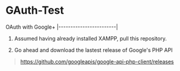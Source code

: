# GAuth-Test

  OAuth with Google+
|------------------------|

1) Assumed having already installed XAMPP, pull this repository.

2) Go ahead and download the lastest release of Google's PHP API
  >https://github.com/googleapis/google-api-php-client/releases
  
